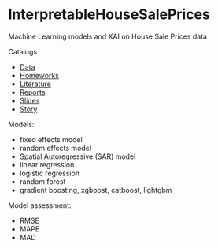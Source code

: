 # InterpretableHouseSalePrices
Machine Learning models and XAI on House Sale Prices data

Catalogs

- [Data](https://github.com/kozaka93/InterpretableHouseSalePrices/tree/master/Data)
- [Homeworks](https://github.com/kozaka93/InterpretableHouseSalePrices/tree/master/Homeworks)
- [Literature](https://github.com/kozaka93/InterpretableHouseSalePrices/tree/master/Literatura)
- [Reports](https://github.com/kozaka93/InterpretableHouseSalePrices/tree/master/Reports)
- [Slides](https://github.com/kozaka93/InterpretableHouseSalePrices/tree/master/Slides)
- [Story](https://github.com/kozaka93/InterpretableHouseSalePrices/tree/master/Story)

Models:
- fixed effects model
- random effects model
- Spatial Autoregressive (SAR) model
- linear regression
- logistic regression
- random forest
- gradient boosting, xgboost, catboost, lightgbm

Model assessment:
- RMSE
- MAPE
- MAD

